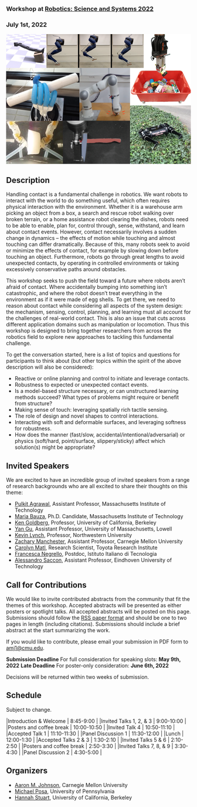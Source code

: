 ### Workshop at [Robotics: Science and Systems 2022](https://roboticsconference.org/)
### July 1st, 2022

![](composite.png)

## Description
Handling contact is a fundamental challenge in robotics. We want robots to interact with the world to do
something useful, which often requires physical interaction with the environment. Whether it is a warehouse
arm picking an object from a box, a search and rescue robot walking over broken terrain, or a home assistance
robot clearing the dishes, robots need to be able to enable, plan for, control through, sense, withstand, and
learn about contact events. However, contact necessarily involves a sudden change in dynamics – the effects
of motion while touching and almost touching can differ dramatically. Because of this, many robots seek to
avoid or minimize the effects of contact, for example by slowing down before touching an object. Furthermore,
robots go through great lengths to avoid unexpected contacts, by operating in controlled environments or
taking excessively conservative paths around obstacles.

This workshop seeks to push the field toward a future where robots aren’t afraid of contact. Where
accidentally bumping into something isn’t catastrophic, and where the robot doesn’t treat everything in the
environment as if it were made of egg shells. To get there, we need to reason about contact while considering
all aspects of the system design: the mechanism, sensing, control, planning, and learning must all account for
the challenges of real-world contact. This is also an issue that cuts across different application domains such
as manipulation or locomotion. Thus this workshop is designed to bring together researchers from across
the robotics field to explore new approaches to tackling this fundamental challenge.

To get the conversation started, here is a list of topics and questions for participants to think about (but other topics within the spirit of the above description will also be considered):
* Reactive or online planning and control to initiate and leverage contacts.
* Robustness to expected or unexpected contact events.
* Is a model-based structure necessary, or can unstructured learning methods succeed? What types of
problems might require or benefit from structure?
* Making sense of touch: leveraging spatially rich tactile sensing.
* The role of design and novel shapes to control interactions.
* Interacting with soft and deformable surfaces, and leveraging softness for robustness.
* How does the manner (fast/slow, accidental/intentional/adversarial) or physics (soft/hard, point/surface,
slippery/sticky) affect which solution(s) might be appropriate?




## Invited Speakers
We are excited to have an incredible group of invited speakers from a range of research backgrounds who are all excited to share their thoughts on this theme:

* [Pulkit Agrawal](https://people.csail.mit.edu/pulkitag/), Assistant Professor, Massachusetts Institute of Technology
* [Maria Bauza](https://web.mit.edu/bauza/www/), Ph.D. Candidate, Massachusetts Institute of Technology
* [Ken Goldberg](https://goldberg.berkeley.edu/), Professor, University of California, Berkeley
* [Yan Gu](https://www.uml.edu/engineering/mechanical/faculty/gu-yan.aspx), Assistant Professor, University of Massachusetts, Lowell
* [Kevin Lynch](https://robotics.northwestern.edu/people/profiles/faculty/lynch-kevin.html), Professor, Northwestern University
* [Zachary Manchester](https://www.ri.cmu.edu/ri-faculty/zachary-manchester/), Assistant Professor, Carnegie Mellon University
* [Carolyn Matl](https://carolyncmatl.github.io/), Research Scientist, Toyota Research Institute
* [Francesca Negrello](https://scholar.google.com/citations?user=pRTUzT4AAAAJ&hl=en), Postdoc, Istituto Italiano di Tecnologia
* [Alessandro Saccon](https://www.tue.nl/en/research/researchers/alessandro-saccon/), Assistant Professor, Eindhoven University of Technology

## Call for Contributions

We would like to invite contributed abstracts from the community that fit the themes of this workshop. Accepted abstracts will be presented as either posters or spotlight talks. All accepted abstracts will be posted on this page. Submissions should follow the [RSS paper format](https://roboticsconference.org/information/authorinfo/) and should be one to two pages in length (including citations). Submissions should include a brief abstract at the start summarizing the work. 

If you would like to contribute, please email your submission in PDF form to [amj1@cmu.edu](amj1@cmu.edu).

**Submission Deadline** For full consideration for speaking slots: **May 9th, 2022**
**Late Deadline** For poster-only consideration: **June 6th, 2022**

Decisions will be returned within two weeks of submission. 

## Schedule

Subject to change.

|Introduction & Welcome | 8:45-9:00 |
|Invited Talks 1, 2, & 3 | 9:00-10:00 |
|Posters and coffee break | 10:00-10:50 |
|Invited Talk 4 | 10:50-11:10 |
|Accepted Talk 1 | 11:10-11:30 |
|Panel Discussion 1 | 11:30-12:00 |
|Lunch | 12:00-1:30 |
|Accepted Talks 2 & 3 | 1:30-2:10 |
|Invited Talks 5 & 6 | 2:10-2:50 |
|Posters and coffee break | 2:50-3:30 |
|Invited Talks 7, 8, & 9 | 3:30-4:30 |
|Panel Discussion 2 | 4:30-5:00 |
 
## Organizers

* [Aaron M. Johnson](https://www.andrew.cmu.edu/user/amj1/), Carnegie Mellon University
* [Michael Posa](https://www.grasp.upenn.edu/people/michael-posa/), University of Pennsylvania
* [Hannah Stuart](https://edg.berkeley.edu/people/hannah-stuart/), University of California, Berkeley
